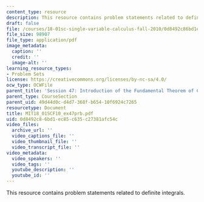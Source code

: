 ```yaml
---
content_type: resource
description: This resource contains problem statements related to definite integrals.
draft: false
file: /courses/18-01sc-single-variable-calculus-fall-2010/0d8492c86bd1ec85c635c27381afc54c_MIT18_01SCF10_ex47prb.pdf
file_size: 98907
file_type: application/pdf
image_metadata:
  caption: ''
  credit: ''
  image-alt: ''
learning_resource_types:
- Problem Sets
license: https://creativecommons.org/licenses/by-nc-sa/4.0/
ocw_type: OCWFile
parent_title: 'Session 47: Introduction of the Fundamental Theorem of Calculus'
parent_type: CourseSection
parent_uid: 49d44d0c-d4d7-368f-b654-10f6924c7265
resourcetype: Document
title: MIT18_01SCF10_ex47prb.pdf
uid: 0d8492c8-6bd1-ec85-c635-c27381afc54c
video_files:
  archive_url: ''
  video_captions_file: ''
  video_thumbnail_file: ''
  video_transcript_file: ''
video_metadata:
  video_speakers: ''
  video_tags: ''
  youtube_description: ''
  youtube_id: ''
---
```

This resource contains problem statements related to definite integrals.